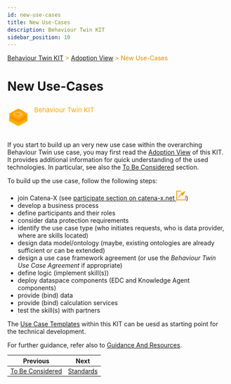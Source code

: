 ```yaml
---
id: new-use-cases
title: New Use-Cases
description: Behaviour Twin KIT
sidebar_position: 10
---
```


<!-- DEACTIVATED FOR DOCUSAURUS FROM HERE -->

<span style="font-size:14px;color:rgb(222,140,0);">[Behaviour Twin KIT](../overview) > [Adoption View](./overview) > New Use-Cases</span>

# New Use-Cases

<!-- DEACTIVATED FOR DOCUSAURUS TO HERE -->

<!-- VARIANT FOR DOCUSAURUS FROM HERE

<div style={{display:'block'}}>
  <div style={{display:'inline-block', verticalAlign:'top'}}>

![Behaviour Twin KIT banner](../../../../static/img/kit-icons/behaviour-twin-kit-icon-mini.png)

  </div>
  <div style={{display:'inline-block', fontSize:17, color:'rgb(255,166,1)', marginLeft:7, verticalAlign:'top', paddingTop:6}}>
Behaviour Twin KIT
  </div>
</div>

VARIANT FOR DOCUSAURUS TO HERE -->

<!-- DEACTIVATED FOR DOCUSAURUS FROM HERE -->

<div style="display:block;">
  <div style="display:inline-block;vertical-align:top;">

![Behaviour Twin KIT banner](../../../../static/img/kit-icons/behaviour-twin-kit-icon-mini.png)

  </div>
  <div style="display:inline-block;font-size:15px;color:rgb(255,166,1);margin-left:7px;vertical-align:top;padding-top:8px;">
Behaviour Twin KIT
  </div>
</div>

<!-- DEACTIVATED FOR DOCUSAURUS TO HERE -->

<!-- END OF HEADER -->

If you start to build up an very new use case within the overarching
Behaviour Twin use case, you may first read the [Adoption View](./overview)
of this KIT. It provides additional information for quick understanding of
the used technologies.
In particular, see also the [To Be Considered](./to-be-considered)
section.

To build up the use case, follow the following steps:

- join Catena-X (see [participate section on catena-x.net ![external link](../assets/external-link.svg)](https://catena-x.net/en/participate))
- develop a business process
- define participants and their roles
- consider data protection requirements
- identify the use case type (who initiates requests, who is data provider, where are skills located)
- design data model/ontology (maybe, existing ontologies are already sufficient or can be extended)
- design a use case framework agreement (or use the *Behaviour Twin Use Case Agreement* if appropriate)
- define logic (implement skill(s))
- deploy dataspace components (EDC and Knowledge Agent components)
- provide (bind) data
- provide (bind) calculation services
- test the skill(s) with partners

The [Use Case Templates](../use-cases/overview) within this KIT can be uesd as
starting point for the technical development.

For further guidance, refer also to [Guidance And Resources](./guidance-and-resources).

<!-- START OF FOOTER -->

<!-- DEACTIVATED FOR DOCUSAURUS FROM HERE -->

| Previous | Next |
| -------- | ---- |
| [To Be Considered](./to-be-considered) | [Standards](./standards) |

<!-- DEACTIVATED FOR DOCUSAURUS TO HERE -->
